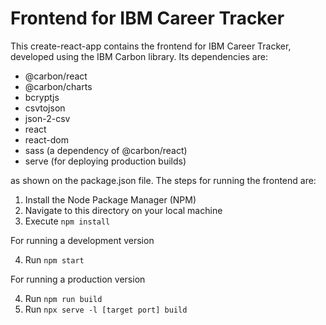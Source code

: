 # Frontend for IBM Career Tracker
This create-react-app contains the frontend for IBM Career Tracker, developed using the IBM Carbon library. Its dependencies are:
- @carbon/react
- @carbon/charts
- bcryptjs
- csvtojson
- json-2-csv
- react
- react-dom
- sass (a dependency of @carbon/react)
- serve (for deploying production builds)

as shown on the package.json file. The steps for running the frontend are:
1. Install the Node Package Manager (NPM)
2. Navigate to this directory on your local machine
3. Execute `npm install`

For running a development version

4. Run `npm start`

For running a production version

4. Run `npm run build`
5. Run `npx serve -l [target port] build`
